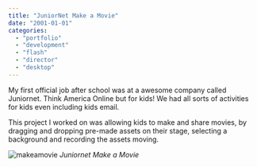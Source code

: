 ```yaml
---
title: "JuniorNet Make a Movie"
date: "2001-01-01"
categories:
  - "portfolio"
  - "development"
  - "flash"
  - "director"
  - "desktop"
---
```


My first official job after school was at a awesome company called Juniornet. Think America Online
but for kids! We had all sorts of activities for kids even including kids email.

This project I worked on was allowing kids to make and share movies, by dragging and dropping
pre-made assets on their stage, selecting a background and recording the assets moving.

![makeamovie](https://d2ypg8o05lff0b.cloudfront.net/wp-content/uploads/portfolio/Juniornet+-+Make+a+Movie.jpg)
*Juniornet Make a Movie*
